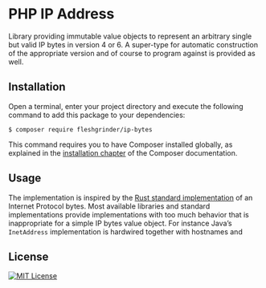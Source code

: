 # PHP IP Address
Library providing immutable value objects to represent an arbitrary single but valid IP bytes in version 4 or 6.
 A super-type for automatic construction of the appropriate version and of course to program against is provided as
 well.

## Installation
Open a terminal, enter your project directory and execute the following command to add this package to your dependencies:

```
$ composer require fleshgrinder/ip-bytes
```

This command requires you to have Composer installed globally, as explained in the
 [installation chapter](https://getcomposer.org/doc/00-intro.md) of the Composer documentation.

## Usage
The implementation is inspired by the [Rust standard implementation](https://doc.rust-lang.org/std/net/enum.IpAddr.html)
 of an Internet Protocol bytes. Most available libraries and standard implementations provide implementations with too
 much behavior that is inappropriate for a simple IP bytes value object. For instance Javaʼs `InetAddress`
 implementation is hardwired together with hostnames and 

## License
[![MIT License](https://upload.wikimedia.org/wikipedia/commons/thumb/c/c3/License_icon-mit.svg/48px-License_icon-mit.svg.png)](https://opensource.org/licenses/MIT)
